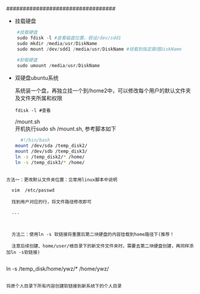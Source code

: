 #################################

- 挂载硬盘

```python
	#挂载硬盘
	sudo fdisk -l #查看磁盘位置，假设/dev/sdd1
	sudo mkdir /media/usr/DiskName 
	sudo mount /dev/sdd1 /media/usr/DiskName #挂载到指定路径DiskName
	
	#卸载硬盘
	sudo umount /media/usr/DiskName

```

- 双硬盘ubuntu系统

  系统装一个盘，再独立挂一个到/home2中，可以修改每个用户的默认文件夹及文件夹所属和权限

  `fdisk -l #查看`

  /mount.sh  
  开机执行sudo sh /mount.sh, 参考脚本如下
  
  ```bash
    #!/bin/bash
  mount /dev/sda /temp_disk2/ 
  mount /dev/sdb /temp_disk3/
  ln -s /temp_disk2/* /home/
  ln -s /temp_disk3/* /home/
```
  
方法一：更改默认文件夹位置：见常用linux脚本中说明
  
  vim  /etc/passwd   
  
  找到用户对应的行，将文件路径修改即可
  
  ...
  
  
  
  方法二：使用ln -s 软链接将重置后第二块硬盘的内容挂载到home路径下(推荐！
  
  注意后续创建、home/user/根目录下的新文件文件夹时，需要去第二块硬盘创建，再同样添加ln -s软链接)
  
  ``` 
  ln -s /temp_disk/home/ywz/* /home/ywz/
  ```
  
  将原个人目录下所有内容创建软链接到新系统下的个人目录
  
  
